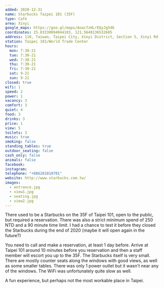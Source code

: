```yaml
---
added: 2020-12-31
name: Starbucks Taipei 101 (35F)
type: Cafe
area: Xinyi
google_maps: https://goo.gl/maps/AoacfzHLrEQyJg546
coordinates: 25.03330094044103, 121.5648136532685
address: 110, Taiwan, Taipei City, Xinyi District, Section 5, Xinyi Rd, 7號101辦公大樓 35樓
station: Taipei 101/World Trade Center
hours:
  mon: 7:30-21
  tue: 7:30-21
  wed: 7:30-21
  thu: 7:30-21
  fri: 7:30-21
  sat: 9-21
  sun: 9-21
closed: true 
wifi: 1
speed: 2
power: 1
vacancy: 3
comfort: 3
quiet: 4
food: 3
drinks: 3
price: 1
view: 5
toilets: 3
music: true
smoking: false
standing_tables: true
outdoor_seating: false
cash_only: false
animals: false
facebook: 
instagram: 
telephone: "+886281010701"
website: http://www.starbucks.com.tw/
images:
  - entrance.jpg
  - view1.jpg
  - seating.jpg
  - view2.jpg
---
```


There used to be a Starbucks on the 35F of Taipei 101, open to the public, but required a reservation. There was also a strict minimum spend of 250 NTD and a 90 minute time limit. I had a chance to test it before they closed the Starbucks during the end of 2020 (maybe it will open again in the future?)

You need to call and make a reservation, at least 1 day before. Arrive at Taipei 101 around 10 minutes before you reservation and then a staff member will escort you up to the 35F. The Starbucks itself is very small. There are mostly counter seats along the windows with good views, as well as some smaller tables. There was only 1 power outlet but it wasn't near any of the windows. The WiFi was unfortunately quite slow as well.

A fun experience, but perhaps not the most workable place in Taipei.
